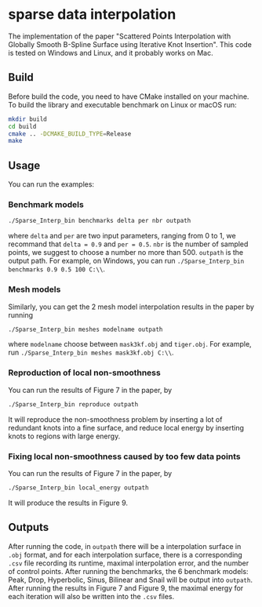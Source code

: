 # sparse data interpolation

The implementation of the paper "Scattered Points Interpolation with Globally Smooth B-Spline Surface using Iterative Knot Insertion". This code is tested on Windows and Linux, and it probably works on Mac.

## Build

Before build the code, you need to have CMake installed on your machine. To build the library and executable benchmark on Linux or macOS run:
```sh
mkdir build
cd build
cmake .. -DCMAKE_BUILD_TYPE=Release
make
```
## Usage
You can run the examples:
### Benchmark models 
```bash
./Sparse_Interp_bin benchmarks delta per nbr outpath
```
where `delta` and `per` are two input parameters, ranging from 0 to 1, we recommand that `delta = 0.9` and `per = 0.5`. `nbr` is the number of sampled points, we suggest to choose a number no more than 500. `outpath` is the output path. For example, on Windows, you can run `./Sparse_Interp_bin benchmarks 0.9 0.5 100 C:\\`.


### Mesh models 
Similarly, you can get the 2 mesh model interpolation results in the paper by running

```bash
./Sparse_Interp_bin meshes modelname outpath
```
where `modelname` choose between `mask3kf.obj` and `tiger.obj`. For example, run  `./Sparse_Interp_bin meshes mask3kf.obj C:\\`.

### Reproduction of local non-smoothness
You can run the results of Figure 7 in the paper, by
```bash
./Sparse_Interp_bin reproduce outpath
```
It will reproduce the non-smoothness problem by inserting a lot of redundant knots into a fine surface, and reduce local energy by inserting knots to regions with large energy.

### Fixing local non-smoothness caused by too few data points
You can run the results of Figure 7 in the paper, by
```bash
./Sparse_Interp_bin local_energy outpath
```
It will produce the results in Figure 9.

## Outputs
After running the code, in `outpath` there will be a interpolation surface in `.obj` format, and for each interpolation surface, there is a corresponding `.csv` file recording its runtime, maximal interpolation error, and the number of control points. After running the benchmarks, the 6 benchmark models: Peak, Drop, Hyperbolic, Sinus, Bilinear and Snail will be output into `outpath`. After running the results in Figure 7 and Figure 9, the maximal energy for each iteration will also be written into the `.csv` files.
